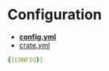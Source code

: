 # Configuration

* **[config.yml](config/config.md)**
* [crate.yml](config/crate.md)

```yaml
{{CONFIG}}
```
